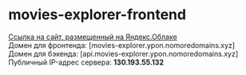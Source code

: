 # movies-explorer-frontend
[Ссылка на сайт, размещенный на Яндекс.Облаке](http://movies-explorer.ypon.nomoredomains.xyz/)  
Домен для фронтенда: [movies-explorer.ypon.nomoredomains.xyz]  
Домен для бэкенда: [api.movies-explorer.ypon.nomoredomains.xyz]  
Публичный IP-адрес сервера: **130.193.55.132** 
